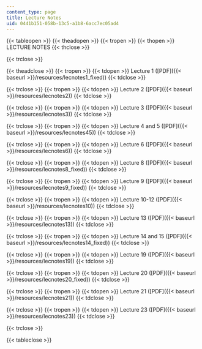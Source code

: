 ```yaml
---
content_type: page
title: Lecture Notes
uid: 0441b151-058b-13c5-a1b8-6acc7ec05ad4
---
```


{{< tableopen >}}
{{< theadopen >}}
{{< tropen >}}
{{< thopen >}}
LECTURE NOTES
{{< thclose >}}

{{< trclose >}}

{{< theadclose >}}
{{< tropen >}}
{{< tdopen >}}
Lecture 1 ([PDF]({{< baseurl >}}/resources/lecnotes1_fixed))
{{< tdclose >}}

{{< trclose >}}
{{< tropen >}}
{{< tdopen >}}
Lecture 2 ([PDF]({{< baseurl >}}/resources/lecnotes2))
{{< tdclose >}}

{{< trclose >}}
{{< tropen >}}
{{< tdopen >}}
Lecture 3 ([PDF]({{< baseurl >}}/resources/lecnotes3))
{{< tdclose >}}

{{< trclose >}}
{{< tropen >}}
{{< tdopen >}}
Lecture 4 and 5 ([PDF]({{< baseurl >}}/resources/lecnotes45))
{{< tdclose >}}

{{< trclose >}}
{{< tropen >}}
{{< tdopen >}}
Lecture 6 ([PDF]({{< baseurl >}}/resources/lecnotes6))
{{< tdclose >}}

{{< trclose >}}
{{< tropen >}}
{{< tdopen >}}
Lecture 8 ([PDF]({{< baseurl >}}/resources/lecnotes8_fixed))
{{< tdclose >}}

{{< trclose >}}
{{< tropen >}}
{{< tdopen >}}
Lecture 9 ([PDF]({{< baseurl >}}/resources/lecnotes9_fixed))
{{< tdclose >}}

{{< trclose >}}
{{< tropen >}}
{{< tdopen >}}
Lecture 10-12 ([PDF]({{< baseurl >}}/resources/lecnotes10))
{{< tdclose >}}

{{< trclose >}}
{{< tropen >}}
{{< tdopen >}}
Lecture 13 ([PDF]({{< baseurl >}}/resources/lecnotes13))
{{< tdclose >}}

{{< trclose >}}
{{< tropen >}}
{{< tdopen >}}
Lecture 14 and 15 ([PDF]({{< baseurl >}}/resources/lecnotes14_fixed))
{{< tdclose >}}

{{< trclose >}}
{{< tropen >}}
{{< tdopen >}}
Lecture 19 ([PDF]({{< baseurl >}}/resources/lecnotes19))
{{< tdclose >}}

{{< trclose >}}
{{< tropen >}}
{{< tdopen >}}
Lecture 20 ([PDF]({{< baseurl >}}/resources/lecnotes20_fixed))
{{< tdclose >}}

{{< trclose >}}
{{< tropen >}}
{{< tdopen >}}
Lecture 21 ([PDF]({{< baseurl >}}/resources/lecnotes21))
{{< tdclose >}}

{{< trclose >}}
{{< tropen >}}
{{< tdopen >}}
Lecture 23 ([PDF]({{< baseurl >}}/resources/lecnotes23))
{{< tdclose >}}

{{< trclose >}}

{{< tableclose >}}